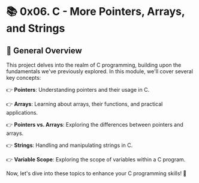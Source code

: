 # 📚 0x06. C - More Pointers, Arrays, and Strings

## 🌟 General Overview

This project delves into the realm of C programming, building upon the fundamentals we've previously explored. In this module, we'll cover several key concepts:

👉 **Pointers**: Understanding pointers and their usage in C.

👉 **Arrays**: Learning about arrays, their functions, and practical applications.

👉 **Pointers vs. Arrays**: Exploring the differences between pointers and arrays.

👉 **Strings**: Handling and manipulating strings in C.

👉 **Variable Scope**: Exploring the scope of variables within a C program.

Now, let's dive into these topics to enhance your C programming skills! 🚀

